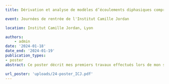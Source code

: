 ```yaml
---
title: Dérivation et analyse de modèles d’écoulements diphasiques compressibles

event: Journées de rentrée de l'Institut Camille Jordan

location: Institut Camille Jordan, Lyon

authors:
    - admin
date: '2024-01-18'
date_end: '2024-01-19'
publication_types:
- poster
abstract: Ce poster décrit mes premiers travaux effectués lors de mon stage de M2 et les premiers mois de ma thèse. Il présente une dérivation formelle d'un modèle moyenné à partir de Navier-Stokes compressible barotrope pour un écoulement bicouche. 

url_poster: 'uploads/24-poster_ICJ.pdf'
---
```

